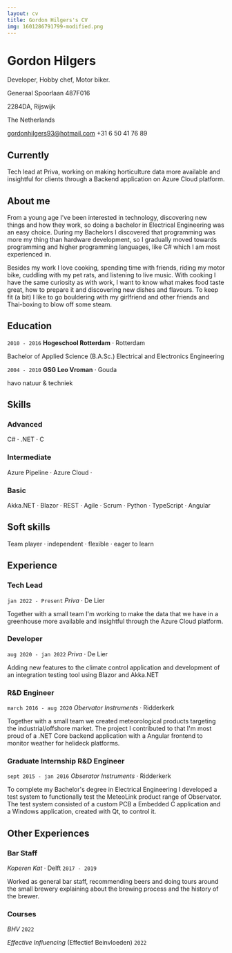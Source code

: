```yaml
---
layout: cv
title: Gordon Hilgers's CV
img: 1601286791799-modified.png
---
```

# Gordon Hilgers
Developer, Hobby chef, Motor biker.

Generaal Spoorlaan 487F016

2284DA, Rijswijk

The Netherlands


<a href="gordonhilgers93@hotmail.com">gordonhilgers93@hotmail.com</a>  +31 6 50 41 76 89


## Currently
Tech lead at Priva, working on making horticulture data more available and insightful for clients through a Backend application on Azure Cloud platform.


## About me

From a young age I've been interested in technology, discovering new things and how they work, so doing a bachelor in Electrical Engineering was an easy choice. During my Bachelors I discovered that programming was more my thing than hardware development, so I gradually moved towards programming and higher programming languages, like C# which I am most experienced in.

Besides my work I love cooking, spending time with friends, riding my motor bike, cuddling with my pet rats, and listening to live music. With cooking I have the same curiosity as with work, I want to know what makes food taste great, how to prepare it and discovering new dishes and flavours. To keep fit (a bit) I like to go bouldering with my girlfriend and other friends and Thai-boxing to blow off some steam. 

## Education

`2010 - 2016`
__Hogeschool Rotterdam__ · Rotterdam

Bachelor of Applied Science (B.A.Sc.) Electrical and Electronics Engineering

`2004 - 2010`
__GSG Leo Vroman__ · Gouda

havo natuur & techniek 

## Skills

### Advanced
C# · .NET · C  

### Intermediate
Azure Pipeline · Azure Cloud · 

### Basic
Akka.NET · Blazor · REST · Agile · Scrum · Python · TypeScript · Angular

## Soft skills

Team player · independent · flexible · eager to learn 

## Experience

### Tech Lead
`jan 2022 - Present`
*Priva* · De Lier

Together with a small team I'm working to make the data that we have in a greenhouse more available and insightful through the Azure Cloud platform.

### Developer
`aug 2020 - jan 2022`
*Priva* · De Lier
 
Adding new features to the climate control application and development of an integration testing tool using Blazor and Akka.NET 

### R&D Engineer
`march 2016 - aug 2020`
*Obervator Instruments* · Ridderkerk

Together with a small team we created meteorological products targeting the industrial/offshore market. The project I contributed to that I'm most proud of a .NET Core backend application with a Angular frontend to monitor weather for helideck platforms.


### Graduate Internship R&D Engineer
`sept 2015 - jan 2016`
*Obserator Instruments* · Ridderkerk

To complete my Bachelor's degree in Electrical Engineering I developed a test system to functionally test the MeteoLink product range of Observator. The test system consisted of a custom PCB a Embedded C application and a Windows application, created with Qt, to control it.


## Other Experiences

### Bar Staff
*Koperen Kat* · Delft
`2017 - 2019`

Worked as general bar staff, recommending beers and doing tours around the small brewery explaining about the brewing process and the history of the brewer.


### Courses

*BHV* 
`2022`

*Effective Influencing* (Effectief Beinvloeden) 
`2022`

<!-- ### Footer

Last updated: May 2013 -->


